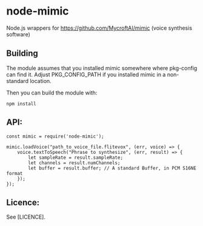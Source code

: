 # node-mimic

Node.js wrappers for https://github.com/MycroftAI/mimic (voice synthesis software)

## Building

The module assumes that you installed mimic somewhere where pkg-config can find it.
Adjust PKG_CONFIG_PATH if you installed mimic in a non-standard location.

Then you can build the module with:

    npm install
    
## API:

    const mimic = require('node-mimic');
    
    mimic.loadVoice("path_to_voice_file.flitevox", (err, voice) => {
        voice.textToSpeech("Phrase to synthesize", (err, result) => {
            let sampleRate = result.sampleRate;
            let channels = result.numChannels;
            let buffer = result.buffer; // A standard Buffer, in PCM S16NE format
        });
    });

## Licence:

See [LICENCE].